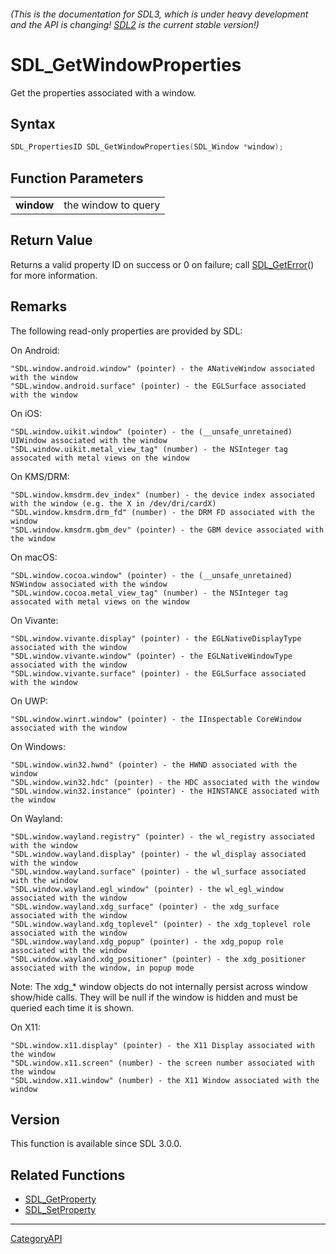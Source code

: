 ###### (This is the documentation for SDL3, which is under heavy development and the API is changing! [SDL2](https://wiki.libsdl.org/SDL2/) is the current stable version!)
# SDL_GetWindowProperties

Get the properties associated with a window.

## Syntax

```c
SDL_PropertiesID SDL_GetWindowProperties(SDL_Window *window);

```

## Function Parameters

|                |                     |
| -------------- | ------------------- |
| **window**     | the window to query |

## Return Value

Returns a valid property ID on success or 0 on failure; call
[SDL_GetError](SDL_GetError)() for more information.

## Remarks

The following read-only properties are provided by SDL:

On Android:

```
"SDL.window.android.window" (pointer) - the ANativeWindow associated with the window
"SDL.window.android.surface" (pointer) - the EGLSurface associated with the window
```

On iOS:

```
"SDL.window.uikit.window" (pointer) - the (__unsafe_unretained) UIWindow associated with the window
"SDL.window.uikit.metal_view_tag" (number) - the NSInteger tag assocated with metal views on the window
```

On KMS/DRM:

```
"SDL.window.kmsdrm.dev_index" (number) - the device index associated with the window (e.g. the X in /dev/dri/cardX)
"SDL.window.kmsdrm.drm_fd" (number) - the DRM FD associated with the window
"SDL.window.kmsdrm.gbm_dev" (pointer) - the GBM device associated with the window
```

On macOS:

```
"SDL.window.cocoa.window" (pointer) - the (__unsafe_unretained) NSWindow associated with the window
"SDL.window.cocoa.metal_view_tag" (number) - the NSInteger tag assocated with metal views on the window
```

On Vivante:

```
"SDL.window.vivante.display" (pointer) - the EGLNativeDisplayType associated with the window
"SDL.window.vivante.window" (pointer) - the EGLNativeWindowType associated with the window
"SDL.window.vivante.surface" (pointer) - the EGLSurface associated with the window
```

On UWP:

```
"SDL.window.winrt.window" (pointer) - the IInspectable CoreWindow associated with the window
```

On Windows:

```
"SDL.window.win32.hwnd" (pointer) - the HWND associated with the window
"SDL.window.win32.hdc" (pointer) - the HDC associated with the window
"SDL.window.win32.instance" (pointer) - the HINSTANCE associated with the window
```

On Wayland:

```
"SDL.window.wayland.registry" (pointer) - the wl_registry associated with the window
"SDL.window.wayland.display" (pointer) - the wl_display associated with the window
"SDL.window.wayland.surface" (pointer) - the wl_surface associated with the window
"SDL.window.wayland.egl_window" (pointer) - the wl_egl_window associated with the window
"SDL.window.wayland.xdg_surface" (pointer) - the xdg_surface associated with the window
"SDL.window.wayland.xdg_toplevel" (pointer) - the xdg_toplevel role associated with the window
"SDL.window.wayland.xdg_popup" (pointer) - the xdg_popup role associated with the window
"SDL.window.wayland.xdg_positioner" (pointer) - the xdg_positioner associated with the window, in popup mode
```

Note: The xdg_* window objects do not internally persist across window
show/hide calls. They will be null if the window is hidden and must be
queried each time it is shown.

On X11:

```
"SDL.window.x11.display" (pointer) - the X11 Display associated with the window
"SDL.window.x11.screen" (number) - the screen number associated with the window
"SDL.window.x11.window" (number) - the X11 Window associated with the window
```

## Version

This function is available since SDL 3.0.0.

## Related Functions

* [SDL_GetProperty](SDL_GetProperty)
* [SDL_SetProperty](SDL_SetProperty)

----
[CategoryAPI](CategoryAPI)

